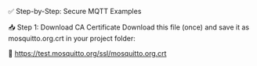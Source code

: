✅ Step-by-Step: Secure MQTT Examples


📥 Step 1: Download CA Certificate
Download this file (once) and save it as mosquitto.org.crt in your project folder:

🔗 https://test.mosquitto.org/ssl/mosquitto.org.crt